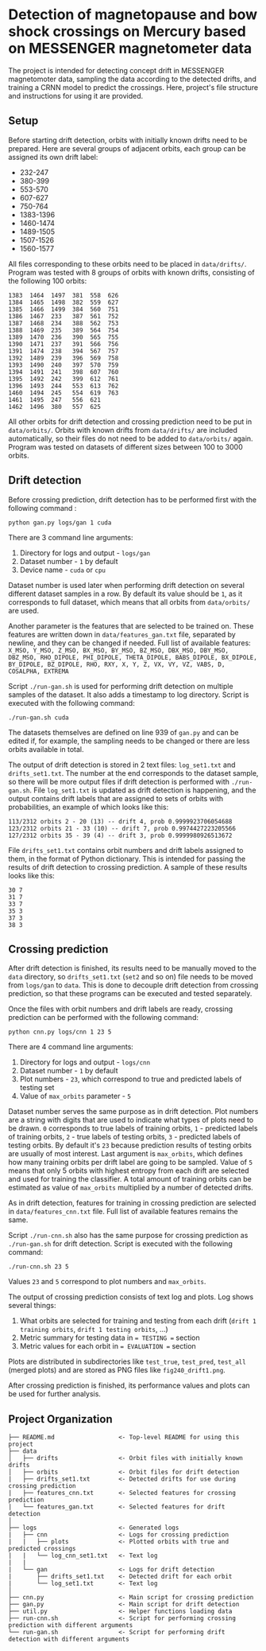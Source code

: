 Detection of magnetopause and bow shock crossings on Mercury based on MESSENGER magnetometer data
==============================

The project is intended for detecting concept drift in MESSENGER magnetomoter data, sampling the data according to the detected drifts, and training a CRNN model to predict the crossings. Here, project's file structure and instructions for using it are provided.

Setup
------------

Before starting drift detection, orbits with initially known drifts need to be prepared. Here are several groups of adjacent orbits, each group can be assigned its own drift label:

- 232-247
- 380-399
- 553-570
- 607-627
- 750-764
- 1383-1396
- 1460-1474
- 1489-1505
- 1507-1526
- 1560-1577

All files corresponding to these orbits need to be placed in `data/drifts/`. Program was tested with 8 groups of orbits with known drifts, consisting of the following 100 orbits:

```
1383  1464  1497  381  558  626
1384  1465  1498  382  559  627
1385  1466  1499  384  560  751
1386  1467  233   387  561  752
1387  1468  234   388  562  753
1388  1469  235   389  564  754
1389  1470  236   390  565  755
1390  1471  237   391  566  756
1391  1474  238   394  567  757
1392  1489  239   396  569  758
1393  1490  240   397  570  759
1394  1491  241   398  607  760
1395  1492  242   399  612  761
1396  1493  244   553  613  762
1460  1494  245   554  619  763
1461  1495  247   556  621
1462  1496  380   557  625
```

All other orbits for drift detection and crossing prediction need to be put in `data/orbits/`. Orbits with known drifts from `data/drifts/` are included automatically, so their files do not need to be added to `data/orbits/` again. Program was tested on datasets of different sizes between 100 to 3000 orbits.

Drift detection
------------
Before crossing prediction, drift detection has to be performed first with the following command :

`python gan.py logs/gan 1 cuda`

There are 3 command line arguments:
1. Directory for logs and output - `logs/gan`
2. Dataset number - `1` by default
3. Device name - `cuda` or `cpu`

Dataset number is used later when performing drift detection on several different dataset samples in a row. By default its value should be `1`, as it corresponds to full dataset, which means that all orbits from `data/orbits/` are used.

Another parameter is the features that are selected to be trained on. These features are written down in `data/features_gan.txt` file, separated by newline, and they can be changed if needed. Full list of available features: `X_MSO, Y_MSO, Z_MSO, BX_MSO, BY_MSO, BZ_MSO, DBX_MSO, DBY_MSO, DBZ_MSO, RHO_DIPOLE, PHI_DIPOLE, THETA_DIPOLE, BABS_DIPOLE, BX_DIPOLE, BY_DIPOLE, BZ_DIPOLE, RHO, RXY, X, Y, Z, VX, VY, VZ, VABS, D, COSALPHA, EXTREMA`

Script `./run-gan.sh` is used for performing drift detection on multiple samples of the dataset. It also adds a timestamp to log directory. Script is executed with the following command:

`./run-gan.sh cuda`

The datasets themselves are defined on line 939 of `gan.py` and can be edited if, for example, the sampling needs to be changed or there are less orbits available in total.

The output of drift detection is stored in 2 text files: `log_set1.txt` and `drifts_set1.txt`. The number at the end corresponds to the dataset sample, so there will be more output files if drift detection is performed with `./run-gan.sh`. File `log_set1.txt` is updated as drift detection is happening, and the output contains drift labels that are assigned to sets of orbits with probabilities, an example of which looks like this:

```
113/2312 orbits 2 - 20 (13) -- drift 4, prob 0.9999923706054688
123/2312 orbits 21 - 33 (10) -- drift 7, prob 0.9974427223205566
127/2312 orbits 35 - 39 (4) -- drift 3, prob 0.9999980926513672
```

File `drifts_set1.txt` contains orbit numbers and drift labels assigned to them, in the format of Python dictionary. This is intended for passing the results of drift detection to crossing prediction. A sample of these results looks like this:

```
30 7
31 7
33 7
35 3
37 3
38 3
```

Crossing prediction
------------
After drift detection is finished, its results need to be manually moved to the `data` directory, so `drifts_set1.txt` (`set2` and so on) file needs to be moved from `logs/gan` to `data`. This is done to decouple drift detection from crossing prediction, so that these programs can be executed and tested separately.

Once the files with orbit numbers and drift labels are ready, crossing prediction can be performed with the following command:

`python cnn.py logs/cnn 1 23 5`

There are 4 command line arguments:
1. Directory for logs and output - `logs/cnn`
2. Dataset number - `1` by default
3. Plot numbers - `23`, which correspond to true and predicted labels of testing set
4. Value of `max_orbits` parameter - `5`

Dataset number serves the same purpose as in drift detection. Plot numbers are a string with digits that are used to indicate what types of plots need to be drawn. `0` corresponds to true labels of training orbits, `1` - predicted labels of training orbits, `2` - true labels of testing orbits, `3` - predicted labels of testing orbits. By default it's `23` because prediction results of testing orbits are usually of most interest. Last argument is `max_orbits`, which defines how many training orbits per drift label are going to be sampled. Value of `5` means that only 5 orbits with highest entropy from each drift are selected and used for training the classifier. A total amount of training orbits can be estimated as value of `max_orbits` multiplied by a number of detected drifts.

As in drift detection, features for training in crossing prediction are selected in `data/features_cnn.txt` file. Full list of available features remains the same.

Script `./run-cnn.sh` also has the same purpose for crossing prediction as `./run-gan.sh` for drift detection. Script is executed with the following command:

`./run-cnn.sh 23 5`

Values `23` and `5` correspond to plot numbers and `max_orbits`.

The output of crossing prediction consists of text log and plots. Log shows several things:
1. What orbits are selected for training and testing from each drift (`drift 1 training orbits`, `drift 1 testing orbits`, ...)
2. Metric summary for testing data in `= TESTING =` section
3. Metric values for each orbit in `= EVALUATION =` section

Plots are distributed in subdirectories like `test_true`, `test_pred`, `test_all` (merged plots) and are stored as PNG files like `fig240_drift1.png`.

After crossing prediction is finished, its performance values and plots can be used for further analysis.

Project Organization
------------

    ├── README.md                  <- Top-level README for using this project
    ├── data
    │   ├── drifts                 <- Orbit files with initially known drifts
    │   ├── orbits                 <- Orbit files for drift detection
    |   ├── drifts_set1.txt        <- Detected drifts for use during crossing prediction
    |   ├── features_cnn.txt       <- Selected features for crossing prediction
    |   └── features_gan.txt       <- Selected features for drift detection
    │
    ├── logs                       <- Generated logs
    |   ├── cnn                    <- Logs for crossing prediction
	|   |   ├── plots              <- Plotted orbits with true and predicted crossings
	|   |   └── log_cnn_set1.txt   <- Text log
	|   |
    |   └── gan                    <- Logs for drift detection
	|       ├── drifts_set1.txt    <- Detected drift for each orbit
	|       └── log_set1.txt       <- Text log
    │
    ├── cnn.py                     <- Main script for crossing prediction
    ├── gan.py                     <- Main script for drift detection
    ├── util.py                    <- Helper functions loading data
    ├── run-cnn.sh                 <- Script for performing crossing prediction with different arguments
    └── run-gan.sh                 <- Script for performing drift detection with different arguments
    
